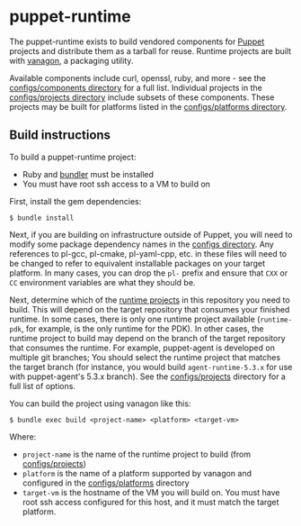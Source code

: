 # puppet-runtime

The puppet-runtime exists to build vendored components for
[Puppet](https://github.com/puppetlabs) projects and distribute them as a
tarball for reuse. Runtime projects are built with
[vanagon](https://github.com/puppetlabs/vanagon), a packaging utility.

Available components include curl, openssl, ruby, and more - see the
[configs/components directory](configs/components) for a full list. Individual
projects in the [configs/projects directory](configs/projects) include subsets
of these components. These projects may be built for platforms listed in the
[configs/platforms directory](configs/platforms).

## Build instructions

To build a puppet-runtime project:

- Ruby and [bundler](http://bundler.io/) must be installed
- You must have root ssh access to a VM to build on

First, install the gem dependencies:

```
$ bundle install
```

Next, if you are building on infrastructure outside of Puppet, you will need to
modify some package dependency names in the [configs directory](configs). Any
references to pl-gcc, pl-cmake, pl-yaml-cpp, etc. in these files will need to
be changed to refer to equivalent installable packages on your target platform.
In many cases, you can drop the `pl-` prefix and ensure that `CXX` or `CC`
environment variables are what they should be.

Next, determine which of the [runtime projects](configs/projects) in this
repository you need to build. This will depend on the target repository that
consumes your finished runtime. In some cases, there is only one runtime
project available (`runtime-pdk`, for example, is the only runtime for the
PDK). In other cases, the runtime project to build may depend on the branch of
the target repository that consumes the runtime. For example, puppet-agent is
developed on multiple git branches; You should select the runtime project that
matches the target branch (for instance, you would build `agent-runtime-5.3.x`
for use with puppet-agent's 5.3.x branch).  See the
[configs/projects](configs/projects) directory for a full list of options.

You can build the project using vanagon like this:

```
$ bundle exec build <project-name> <platform> <target-vm>
```

Where:
- `project-name` is the name of the runtime project to build (from
  [configs/projects](configs/projects))
- `platform` is the name of a platform supported by vanagon and configured in
  the [configs/platforms](configs/platforms) directory
- `target-vm` is the hostname of the VM you will build on. You must have root
  ssh access configured for this host, and it must match the target platform.




